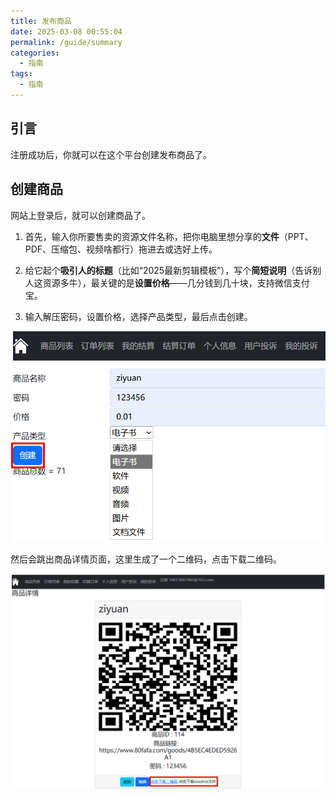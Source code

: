 ```yaml
---
title: 发布商品
date: 2025-03-08 00:55:04
permalink: /guide/summary
categories:
  - 指南
tags:
  - 指南
---
```

## 引言

注册成功后，你就可以在这个平台创建发布商品了。

## 创建商品

网站上登录后，就可以创建商品了。

1. 首先，输入你所要售卖的资源文件名称，把你电脑里想分享的**文件**（PPT、PDF、压缩包、视频啥都行）拖进去或选好上传。
 
2. 给它起个**吸引人的标题**（比如“2025最新剪辑模板”），写个**简短说明**（告诉别人这资源多牛），最关键的是**设置价格**——几分钱到几十块，支持微信支付宝。
 
3. 输入解压密码，设置价格，选择产品类型，最后点击创建。

![](assert/2025-08-19_115605%201.png)

然后会跳出商品详情页面，这里生成了一个二维码，点击下载二维码。

![](assert/2025-08-19_133128%201.png)


